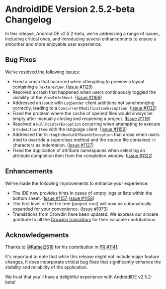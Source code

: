 # AndroidIDE Version 2.5.2-beta Changelog

In this release, AndroidIDE v2.5.2-beta, we're addressing a range of issues, including critical ones, and introducing several enhancements to ensure a smoother and more enjoyable user experience.

## Bug Fixes

We've resolved the following issues:

- Fixed a crash that occurred when attempting to preview a layout containing a `TextureView`. ([Issue #1129](https://github.com/AndroidIDEOfficial/AndroidIDE/issues/1129))
- Resolved a crash that happened when users continuously toggled the visibility of the `ViewInfoSheet`. ([Issue #1169](https://github.com/AndroidIDEOfficial/AndroidIDE/issues/1169))
- Addressed an issue with `LogSender` client additions not synchronizing correctly, leading to a `ConcurrentModificationException`. ([Issue #1132](https://github.com/AndroidIDEOfficial/AndroidIDE/issues/1132))
- Fixed the problem where the cache of opened files would always be empty after manually closing and reopening a project. ([Issue #1116](https://github.com/AndroidIDEOfficial/AndroidIDE/issues/1116))
- Resolved a `NullPointerException` occurring when attempting to execute a `CodeActionItem` with the language client. ([Issue #1156](https://github.com/AndroidIDEOfficial/AndroidIDE/issues/1156))
- Addressed the `StringIndexOutOfBoundsException` that arose when users tried to override a superclass method and the source file contained `\t` characters as indentation. ([Issue #1127](https://github.com/AndroidIDEOfficial/AndroidIDE/issues/1127))
- Fixed the duplication of attribute namespaces when selecting an attribute completion item from the completion window. ([Issue #1122](https://github.com/AndroidIDEOfficial/AndroidIDE/issues/1122))

## Enhancements

We've made the following improvements to enhance your experience:

- The IDE now provides hints in cases of empty logs or lists within the bottom sheet. ([Issue #1157](https://github.com/AndroidIDEOfficial/AndroidIDE/issues/1157), [Issue #1158](https://github.com/AndroidIDEOfficial/AndroidIDE/issues/1158))
- The first level of the file tree (project root) will now be automatically expanded for your convenience. ([Issue #1073](https://github.com/AndroidIDEOfficial/AndroidIDE/issues/1073))
- Translations from Crowdin have been updated. We express our sincere gratitude to all the [Crowdin translators](https://github.com/AndroidIDEOfficial/AndroidIDE/blob/dev/CROWDIN_CONTRIBUTORS.md) for their valuable contributions.

## Acknowledgements

Thanks to [@Rafael2616](https://github.com/Rafael2616) for his contribution in [PR #1141](https://github.com/AndroidIDEOfficial/AndroidIDE/pull/1141).

It's important to note that while this release might not include major feature changes, it does incorporate critical bug fixes that significantly enhance the stability and reliability of the application.

We trust that you'll have a delightful experience with AndroidIDE v2.5.2-beta!
